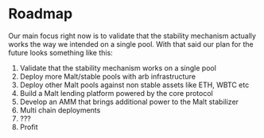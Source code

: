 # Roadmap

Our main focus right now is to validate that the stability mechanism actually works the way we intended on a single pool. With that said our plan for the future looks something like this:

1. Validate that the stability mechanism works on a single pool
2. Deploy more Malt/stable pools with arb infrastructure
3. Deploy other Malt pools against non stable assets like ETH, WBTC etc
4. Build a Malt lending platform powered by the core protocol
5. Develop an AMM that brings additional power to the Malt stabilizer
6. Multi chain deployments
7. ???
8. Profit
